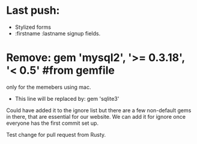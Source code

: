 # Last push: 
* Stylized forms
* :firstname :lastname signup fields. 

# Remove: gem 'mysql2', '>= 0.3.18', '< 0.5' #from gemfile
only for the memebers using mac.
* This line will be replaced by: gem 'sqlite3'

Could have added it to the ignore list but there are a few non-default gems in there, that are essential for our website. 
We can add it for ignore once everyone has the first commit set up. 

Test change for pull request from Rusty.